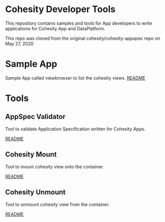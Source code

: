 Cohesity Developer Tools
========================
This repository contains samples and tools for App developers to write 
applications for Cohesity App and DataPlatform.

This repo was cloned from the original cohesity/cohesity-appspec repo on May 27, 2020
 
# Sample App
Sample App called viewbrowser to list the cohesity views.
[README](sampleapp/README.md)

# Tools

## AppSpec Validator
Tool to validate Application Specification written for Cohesity Apps. 

[README](tools/appspecvalidator/README.md)

## Cohesity Mount
Tool to mount cohesity view onto the container.

[README](tools/cohesity_mount/README.md)

## Cohesity Unmount
Tool to unmount cohesity view from the container. 

[README](tools/cohesity_unmount/README.md)
 
  
